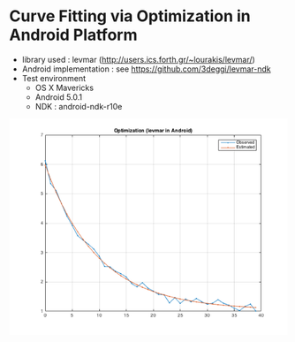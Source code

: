 # Curve Fitting via Optimization in Android Platform
- library used : levmar (http://users.ics.forth.gr/~lourakis/levmar/)
- Android implementation : see https://github.com/3deggi/levmar-ndk
- Test environment 
  * OS X Mavericks
  * Android 5.0.1
  * NDK : android-ndk-r10e
  
![Figure1](https://raw.githubusercontent.com/dalek7/Algorithms/master/Optimization/LevmarAndroid/assets/Matlab/figure.png)
